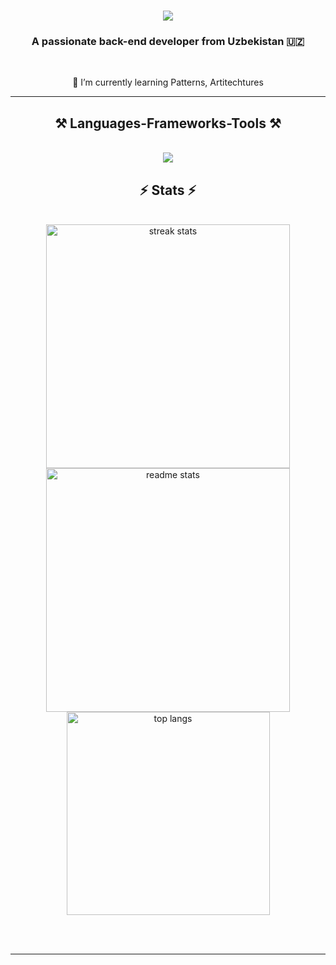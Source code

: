 <h1 align="center">
    <img src="https://readme-typing-svg.herokuapp.com/?font=Righteous&size=35&center=true&vCenter=true&width=500&height=70&duration=4000&lines=Hi+There!+🙋;+I'm+Aset+Yergashev!;" />
</h1>

<h3 align="center">A passionate back-end developer from Uzbekistan 🇺🇿</h3>

<br/>

<div align="center">

  
 🌱 I’m currently learning Patterns, Artitechtures

 </div>

 <hr/>
 
<h2 align="center">⚒️ Languages-Frameworks-Tools ⚒️</h2>
<br/>
<div align="center">
    <img src="https://skillicons.dev/icons?i=javascript,typescript,nodejs,express,nest,redis,mysql,postgres,mongo,rabbitmq" /><br>
</div>


<h2 align="center">⚡ Stats ⚡</h2>
<br>
<div align=center>
  <img width=390 src="https://streak-stats.demolab.com/?user=as-express&count_private=true&theme=react&border_radius=10" alt="streak stats"/>
  <img width=390 src="https://github-readme-stats.vercel.app/api?username=as-express&count_private=true&show_icons=true&theme=react&rank_icon=github&border_radius=10" alt="readme stats" />
  <br/>
  <img width=325 align="center" src="https://github-readme-stats.vercel.app/api/top-langs/?username=as-express&hide=HTML&langs_count=8&layout=compact&theme=react&border_radius=10&size_weight=0.5&count_weight=0.5&exclude_repo=github-readme-stats" alt="top langs" />
</div>

<br/><br/>
<hr/>
